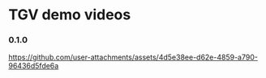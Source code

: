 # TGV demo videos

### 0.1.0

https://github.com/user-attachments/assets/4d5e38ee-d62e-4859-a790-96436d5fde6a

